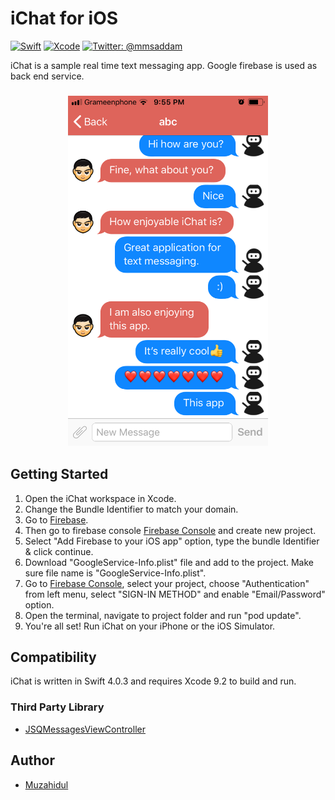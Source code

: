 # iChat for iOS
 	
[![Swift](https://img.shields.io/badge/Swift-4.0.3-yellowgreen.svg)](https://swift.org/)
[![Xcode](https://img.shields.io/badge/Xcode-9.2-brightgreen.svg)](https://developer.apple.com/)
[![Twitter: @mmsaddam](https://img.shields.io/twitter/follow/espadrine.svg?style=social&logo=twitter&label=Follow)](https://twitter.com/saddm_ruet)

iChat is a sample real time text messaging app. Google firebase is used as back end service.

<h3 align="center">
<img src="screenshot.png"  alt="Screenshot of iChat" height="560" width="320" />
</h3>

## Getting Started

1. Open the iChat workspace in Xcode.
2. Change the Bundle Identifier to match your domain.
3. Go to [Firebase](https://firebase.google.com).
4. Then go to firebase console [Firebase Console](https://console.firebase.google.com) and create new project.
4. Select "Add Firebase to your iOS app" option, type the bundle Identifier & click continue.
5. Download "GoogleService-Info.plist" file and add to the project. Make sure file name is "GoogleService-Info.plist".
6. Go to [Firebase Console](https://console.firebase.google.com), select your project, choose "Authentication" from left menu, select "SIGN-IN METHOD" and enable "Email/Password" option.
7. Open the terminal, navigate to project folder and run "pod update". 
8. You're all set! Run  iChat on your iPhone or the iOS Simulator.

## Compatibility

 iChat is written in Swift 4.0.3 and requires Xcode 9.2 to build and run.

### Third Party Library
* [JSQMessagesViewController](https://github.com/jessesquires/JSQMessagesViewController)

## Author

* [Muzahidul](https://twitter.com/saddm_ruet)

 
 
